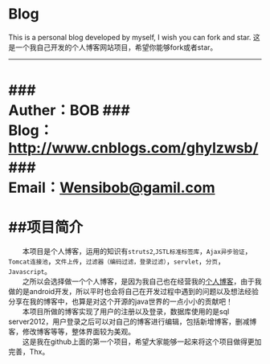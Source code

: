 Blog
===========
This is a personal blog developed by myself, I wish you can fork and star.
这是一个我自己开发的个人博客网站项目，希望你能够fork或者star。
***************
###　　　　　　　　　　　　　　　　　　　　　Auther：BOB
###　　　　　　　　　　　　　　Blog：http://www.cnblogs.com/ghylzwsb/
###　　　　　　　　　　　　　　　　　Email：Wensibob@gamil.com
=========================================================



##项目简介
================
　　本项目是个人博客，运用的知识有`struts2`,`JSTL标准标签库`，`Ajax异步验证`，`Tomcat连接池`，`文件上传`，`过滤器（编码过滤，登录过滤）`，`servlet`，`分页`，`Javascript`。<br>
　　之所以会选择做一个个人博客，是因为我自己也在经营我的[个人博客](http://www.cnblogs.com/ghylzwsb/ "温斯渤个人博客")，由于我做的是android开发，所以平时也会将自己在开发过程中遇到的问题以及想法经验分享在我的博客中，也算是对这个开源的java世界的一点小小的贡献吧！<br>
　　本项目所做的博客实现了用户的注册以及登录，数据库使用的是sql server2012，用户登录之后可以对自己的博客进行编辑，包括新增博客，删减博客，修改博客等等，整体界面较为美观。<br>
　　这是我在github上面的第一个项目，希望大家能够一起来将这个项目做得更加完善，Thx。<br>

